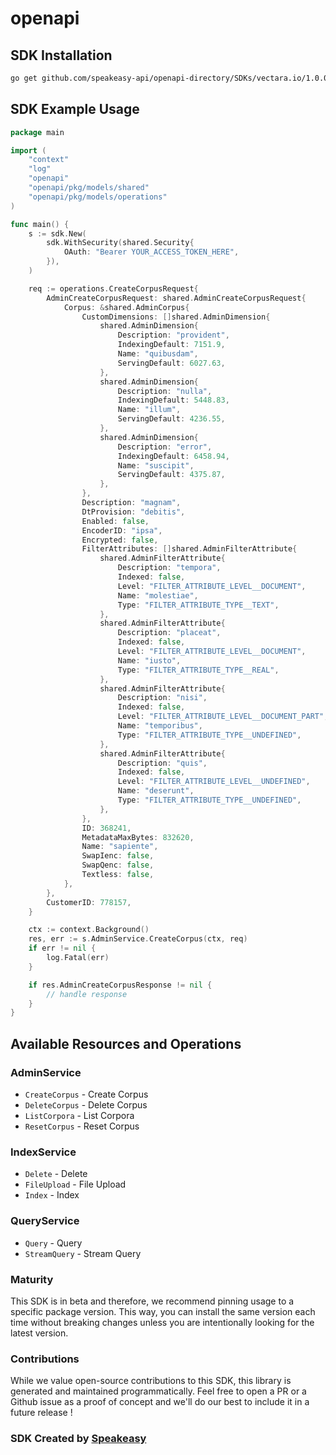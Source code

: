 # openapi

<!-- Start SDK Installation -->
## SDK Installation

```bash
go get github.com/speakeasy-api/openapi-directory/SDKs/vectara.io/1.0.0/go
```
<!-- End SDK Installation -->

## SDK Example Usage
<!-- Start SDK Example Usage -->
```go
package main

import (
    "context"
    "log"
    "openapi"
    "openapi/pkg/models/shared"
    "openapi/pkg/models/operations"
)

func main() {
    s := sdk.New(
        sdk.WithSecurity(shared.Security{
            OAuth: "Bearer YOUR_ACCESS_TOKEN_HERE",
        }),
    )

    req := operations.CreateCorpusRequest{
        AdminCreateCorpusRequest: shared.AdminCreateCorpusRequest{
            Corpus: &shared.AdminCorpus{
                CustomDimensions: []shared.AdminDimension{
                    shared.AdminDimension{
                        Description: "provident",
                        IndexingDefault: 7151.9,
                        Name: "quibusdam",
                        ServingDefault: 6027.63,
                    },
                    shared.AdminDimension{
                        Description: "nulla",
                        IndexingDefault: 5448.83,
                        Name: "illum",
                        ServingDefault: 4236.55,
                    },
                    shared.AdminDimension{
                        Description: "error",
                        IndexingDefault: 6458.94,
                        Name: "suscipit",
                        ServingDefault: 4375.87,
                    },
                },
                Description: "magnam",
                DtProvision: "debitis",
                Enabled: false,
                EncoderID: "ipsa",
                Encrypted: false,
                FilterAttributes: []shared.AdminFilterAttribute{
                    shared.AdminFilterAttribute{
                        Description: "tempora",
                        Indexed: false,
                        Level: "FILTER_ATTRIBUTE_LEVEL__DOCUMENT",
                        Name: "molestiae",
                        Type: "FILTER_ATTRIBUTE_TYPE__TEXT",
                    },
                    shared.AdminFilterAttribute{
                        Description: "placeat",
                        Indexed: false,
                        Level: "FILTER_ATTRIBUTE_LEVEL__DOCUMENT",
                        Name: "iusto",
                        Type: "FILTER_ATTRIBUTE_TYPE__REAL",
                    },
                    shared.AdminFilterAttribute{
                        Description: "nisi",
                        Indexed: false,
                        Level: "FILTER_ATTRIBUTE_LEVEL__DOCUMENT_PART",
                        Name: "temporibus",
                        Type: "FILTER_ATTRIBUTE_TYPE__UNDEFINED",
                    },
                    shared.AdminFilterAttribute{
                        Description: "quis",
                        Indexed: false,
                        Level: "FILTER_ATTRIBUTE_LEVEL__UNDEFINED",
                        Name: "deserunt",
                        Type: "FILTER_ATTRIBUTE_TYPE__UNDEFINED",
                    },
                },
                ID: 368241,
                MetadataMaxBytes: 832620,
                Name: "sapiente",
                SwapIenc: false,
                SwapQenc: false,
                Textless: false,
            },
        },
        CustomerID: 778157,
    }

    ctx := context.Background()
    res, err := s.AdminService.CreateCorpus(ctx, req)
    if err != nil {
        log.Fatal(err)
    }

    if res.AdminCreateCorpusResponse != nil {
        // handle response
    }
}
```
<!-- End SDK Example Usage -->

<!-- Start SDK Available Operations -->
## Available Resources and Operations


### AdminService

* `CreateCorpus` - Create Corpus
* `DeleteCorpus` - Delete Corpus
* `ListCorpora` - List Corpora
* `ResetCorpus` - Reset Corpus

### IndexService

* `Delete` - Delete
* `FileUpload` - File Upload
* `Index` - Index

### QueryService

* `Query` - Query
* `StreamQuery` - Stream Query
<!-- End SDK Available Operations -->

### Maturity

This SDK is in beta and therefore, we recommend pinning usage to a specific package version.
This way, you can install the same version each time without breaking changes unless you are intentionally
looking for the latest version.

### Contributions

While we value open-source contributions to this SDK, this library is generated and maintained programmatically.
Feel free to open a PR or a Github issue as a proof of concept and we'll do our best to include it in a future release !

### SDK Created by [Speakeasy](https://docs.speakeasyapi.dev/docs/using-speakeasy/client-sdks)
